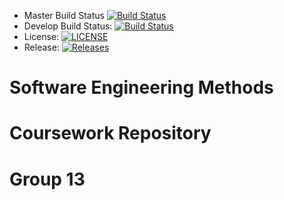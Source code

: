 - Master Build Status [![Build Status](https://travis-ci.com/murrayhastie/SEM_Coursework_Group13.svg?branch=main)](https://travis-ci.com/murrayhastie/SEM_Coursework_Group13)
- Develop Build Status: [![Build Status](https://travis-ci.org/murrayhastie/SEM_Coursework_Group13.svg?branch=develop)](https://travis-ci.org/murrayhastie/SEM_Coursework_Group13)
- License: [![LICENSE](https://img.shields.io/github/license/murrayhastie/SEM_Coursework_Group13.svg?style=flat-square)](https://github.com/murrayhastie/sem/blob/master/LICENSE)
- Release: [![Releases](https://img.shields.io/github/release/murrayhastie/SEM_Coursework_Group13/all.svg?style=flat-square)](https://github.com/murrayhastie/sem/releases)

# Software Engineering Methods
# Coursework Repository
# Group 13